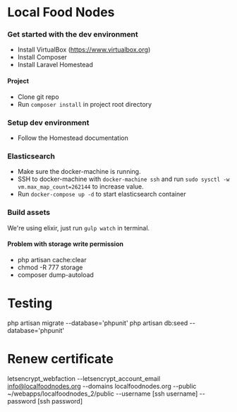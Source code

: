 # Local Food Nodes

### Get started with the dev environment
* Install VirtualBox (https://www.virtualbox.org)
* Install Composer
* Install Laravel Homestead

#### Project
* Clone git repo
* Run `composer install` in project root directory

### Setup dev environment
* Follow the Homestead documentation

### Elasticsearch
* Make sure the docker-machine is running.
* SSH to docker-machine with `docker-machine ssh` and run `sudo sysctl -w vm.max_map_count=262144` to increase value.
* Run `docker-compose up -d` to start elasticsearch container

### Build assets
We're using elixir, just run `gulp watch` in terminal.

#### Problem with storage write permission
* php artisan cache:clear
* chmod -R 777 storage
* composer dump-autoload

# Testing
php artisan migrate --database='phpunit'
php artisan db:seed --database='phpunit'

# Renew certificate
letsencrypt_webfaction --letsencrypt_account_email info@localfoodnodes.org --domains localfoodnodes.org --public ~/webapps/localfoodnodes_2/public --username [ssh username] --password [ssh password]
